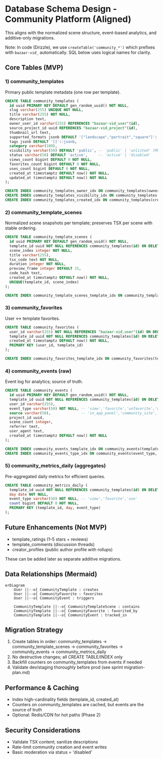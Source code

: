 # Database Schema Design - Community Platform (Aligned)

This aligns with the normalized scene structure, event-based analytics, and additive-only migrations.

Note: In code (Drizzle), we use `createTable('community_*')` which prefixes with `bazaar-vid_` automatically. SQL below uses logical names for clarity.

## Core Tables (MVP)

### 1) community_templates
Primary public template metadata (one row per template).

```sql
CREATE TABLE community_templates (
  id uuid PRIMARY KEY DEFAULT gen_random_uuid() NOT NULL,
  slug varchar(255) UNIQUE NOT NULL,
  title varchar(255) NOT NULL,
  description text,
  owner_user_id varchar(255) REFERENCES "bazaar-vid_user"(id),
  source_project_id uuid REFERENCES "bazaar-vid_project"(id),
  thumbnail_url text,
  supported_formats jsonb DEFAULT '["landscape","portrait","square"]'::jsonb,
  tags jsonb DEFAULT '[]'::jsonb,
  category varchar(100),
  visibility varchar(50) DEFAULT 'public', -- 'public' | 'unlisted' (MVP)
  status varchar(50) DEFAULT 'active',     -- 'active' | 'disabled'
  views_count bigint DEFAULT 0 NOT NULL,
  favorites_count bigint DEFAULT 0 NOT NULL,
  uses_count bigint DEFAULT 0 NOT NULL,
  created_at timestamptz DEFAULT now() NOT NULL,
  updated_at timestamptz DEFAULT now() NOT NULL
);

CREATE INDEX community_templates_owner_idx ON community_templates(owner_user_id);
CREATE INDEX community_templates_visibility_idx ON community_templates(visibility, status);
CREATE INDEX community_templates_created_idx ON community_templates(created_at DESC);
```

### 2) community_template_scenes
Normalized scene snapshots per template; preserves TSX per scene with stable ordering.

```sql
CREATE TABLE community_template_scenes (
  id uuid PRIMARY KEY DEFAULT gen_random_uuid() NOT NULL,
  template_id uuid NOT NULL REFERENCES community_templates(id) ON DELETE CASCADE,
  scene_index integer NOT NULL,
  title varchar(255),
  tsx_code text NOT NULL,
  duration integer NOT NULL,
  preview_frame integer DEFAULT 15,
  code_hash text,
  created_at timestamptz DEFAULT now() NOT NULL,
  UNIQUE(template_id, scene_index)
);

CREATE INDEX community_template_scenes_template_idx ON community_template_scenes(template_id);
```

### 3) community_favorites
User ↔ template favorites.

```sql
CREATE TABLE community_favorites (
  user_id varchar(255) NOT NULL REFERENCES "bazaar-vid_user"(id) ON DELETE CASCADE,
  template_id uuid NOT NULL REFERENCES community_templates(id) ON DELETE CASCADE,
  created_at timestamptz DEFAULT now() NOT NULL,
  PRIMARY KEY (user_id, template_id)
);

CREATE INDEX community_favorites_template_idx ON community_favorites(template_id);
```

### 4) community_events (raw)
Event log for analytics; source of truth.

```sql
CREATE TABLE community_events (
  id uuid PRIMARY KEY DEFAULT gen_random_uuid() NOT NULL,
  template_id uuid NOT NULL REFERENCES community_templates(id) ON DELETE CASCADE,
  user_id varchar(255),
  event_type varchar(50) NOT NULL, -- 'view','favorite','unfavorite','use','mix','prompt','click'
  source varchar(50),              -- 'in_app_panel','community_site','direct'
  project_id uuid,
  scene_count integer,
  referrer text,
  user_agent text,
  created_at timestamptz DEFAULT now() NOT NULL
);

CREATE INDEX community_events_template_idx ON community_events(template_id, created_at);
CREATE INDEX community_events_type_idx ON community_events(event_type, created_at);
```

### 5) community_metrics_daily (aggregates)
Pre-aggregated daily metrics for efficient queries.

```sql
CREATE TABLE community_metrics_daily (
  template_id uuid NOT NULL REFERENCES community_templates(id) ON DELETE CASCADE,
  day date NOT NULL,
  event_type varchar(50) NOT NULL, -- 'view','favorite','use'
  count bigint DEFAULT 0 NOT NULL,
  PRIMARY KEY (template_id, day, event_type)
);
```

## Future Enhancements (Not MVP)
- template_ratings (1–5 stars + reviews)
- template_comments (discussion threads)
- creator_profiles (public author profile with rollups)

These can be added later as separate additive migrations.

## Data Relationships (Mermaid)

```mermaid
erDiagram
    User ||--o{ CommunityTemplate : creates
    User ||--o{ CommunityFavorite : favorites
    User ||--o{ CommunityEvent : triggers

    CommunityTemplate ||--o{ CommunityTemplateScene : contains
    CommunityTemplate ||--o{ CommunityFavorite : favorited_by
    CommunityTemplate ||--o{ CommunityEvent : tracked_in
```

## Migration Strategy

1) Create tables in order: community_templates → community_template_scenes → community_favorites → community_events → community_metrics_daily
2) No destructive changes; all CREATE TABLE/INDEX only
3) Backfill counters on community_templates from events if needed
4) Validate dev/staging thoroughly before prod (see sprint migration-plan.md)

## Performance & Caching
- Index high-cardinality fields (template_id, created_at)
- Counters on community_templates are cached, but events are the source of truth
- Optional: Redis/CDN for hot paths (Phase 2)

## Security Considerations
- Validate TSX content; sanitize descriptions
- Rate-limit community creation and event writes
- Basic moderation via status = 'disabled'
